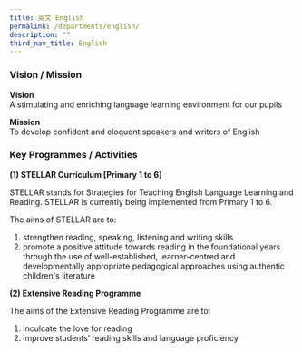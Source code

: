 ```yaml
---
title: 英文 English
permalink: /departments/english/
description: ""
third_nav_title: English
---
```

### Vision / Mission

**Vision** <br>
A stimulating and enriching language learning environment for our pupils&nbsp;

**Mission** <br>
To develop confident and eloquent speakers and writers of English

### Key Programmes / Activities


**(1) STELLAR Curriculum \[Primary 1 to 6\]**

STELLAR stands for Strategies for Teaching English Language Learning and Reading. STELLAR is currently being implemented from Primary 1 to 6.&nbsp;

The aims of STELLAR are to: <br>
1) strengthen reading, speaking, listening and writing skills <br>
2) promote a positive attitude towards reading in the foundational years through the use of well-established, learner-centred and developmentally appropriate pedagogical approaches using authentic children's literature

**(2) Extensive Reading Programme**

The aims of the Extensive Reading Programme are to: <br>
1) inculcate the love for reading <br>
2) improve students’ reading skills and language proficiency